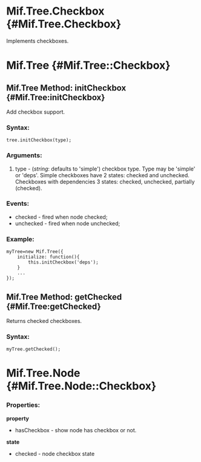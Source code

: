 Mif.Tree.Checkbox {#Mif.Tree.Checkbox}
======================================

Implements checkboxes.

Mif.Tree {#Mif.Tree::Checkbox}
==============================

Mif.Tree Method: initCheckbox {#Mif.Tree:initCheckbox}
------------------------------------------------------

Add checkbox support. 

### Syntax:

	tree.initCheckbox(type);
	

### Arguments:

1. type - (*string*: defaults to 'simple') checkbox type. Type may be 'simple' or 'deps'. Simple checkboxes have 2 states: checked and unchecked. Checkboxes with dependencies 3 states: checked, unchecked, partially (checked).

### Events:

* checked - fired when node checked;
* unchecked - fired when node unchecked;

### Example: 

	myTree=new Mif.Tree({
		initialize: function(){
			this.initCheckbox('deps');
		}
		...
	});

	
Mif.Tree Method: getChecked {#Mif.Tree:getChecked}
--------------------------------------------------

Returns checked checkboxes. 

### Syntax:

	myTree.getChecked();
	
	

Mif.Tree.Node {#Mif.Tree.Node::Checkbox}
========================================

### Properties:

**property**

* hasCheckbox - show node has checkbox or not.

**state**

* checked - node checkbox state